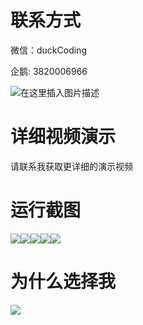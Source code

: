 # 联系方式

微信：duckCoding

企鹅: 3820006966

![在这里插入图片描述](http://upload.cxycsx.vip/91ab4bcb4f2c4c6db86365bb6d6e9c62.jpeg)

# 详细视频演示

请联系我获取更详细的演示视频

# 运行截图

![](http://www.bysj52.com/uploadfile/ueditor/image/202306/%E6%AF%95%E8%AE%BEspringboot327%E5%9F%BA%E4%BA%8EJava%E7%9A%84%E5%8C%BB%E9%99%A2%E6%80%A5%E8%AF%8A%E7%B3%BB%E7%BB%9F%E6%AF%95%E4%B8%9A%E8%AE%BE%E8%AE%A1/2.png)![](http://www.bysj52.com/uploadfile/ueditor/image/202306/%E6%AF%95%E8%AE%BEspringboot327%E5%9F%BA%E4%BA%8EJava%E7%9A%84%E5%8C%BB%E9%99%A2%E6%80%A5%E8%AF%8A%E7%B3%BB%E7%BB%9F%E6%AF%95%E4%B8%9A%E8%AE%BE%E8%AE%A1/3.png)![](http://www.bysj52.com/uploadfile/ueditor/image/202306/%E6%AF%95%E8%AE%BEspringboot327%E5%9F%BA%E4%BA%8EJava%E7%9A%84%E5%8C%BB%E9%99%A2%E6%80%A5%E8%AF%8A%E7%B3%BB%E7%BB%9F%E6%AF%95%E4%B8%9A%E8%AE%BE%E8%AE%A1/1.png)![](http://www.bysj52.com/uploadfile/ueditor/image/202306/%E6%AF%95%E8%AE%BEspringboot327%E5%9F%BA%E4%BA%8EJava%E7%9A%84%E5%8C%BB%E9%99%A2%E6%80%A5%E8%AF%8A%E7%B3%BB%E7%BB%9F%E6%AF%95%E4%B8%9A%E8%AE%BE%E8%AE%A1/4.png)![](http://www.bysj52.com/uploadfile/ueditor/image/202306/%E6%AF%95%E8%AE%BEspringboot327%E5%9F%BA%E4%BA%8EJava%E7%9A%84%E5%8C%BB%E9%99%A2%E6%80%A5%E8%AF%8A%E7%B3%BB%E7%BB%9F%E6%AF%95%E4%B8%9A%E8%AE%BE%E8%AE%A1/5.png)

# 为什么选择我

![](http://upload.cxycsx.vip/%E7%A8%8B%E5%BA%8F%E8%AE%BE%E8%AE%A1.png)

